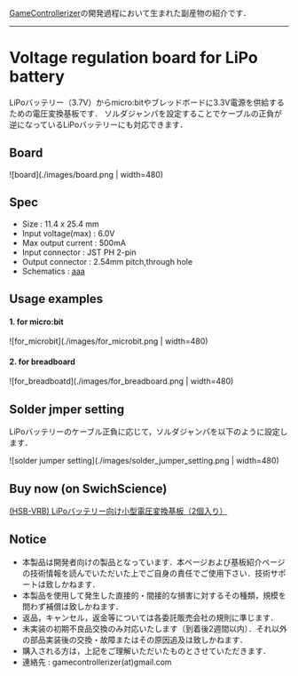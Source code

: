 [GameControllerizer](https://github.com/GameControllerizer)の開発過程において生まれた副産物の紹介です．

---
# Voltage regulation board for LiPo battery

LiPoバッテリー（3.7V）からmicro:bitやブレッドボードに3.3V電源を供給するための電圧変換基板です．
ソルダジャンパを設定することでケーブルの正負が逆になっているLiPoバッテリーにも対応できます．  

## Board

![board](./images/board.png | width=480)

## Spec

- Size : 11.4 x 25.4 mm
- Input voltage(max) : 6.0V
- Max output current : 500mA
- Input connector : JST PH 2-pin
- Output connector : 2.54mm pitch,through hole
- Schematics : [aaa]()

## Usage examples

#### 1. for micro:bit

![for_microbit](./images/for_microbit.png | width=480)

#### 2. for breadboard

![for_breadboatd](./images/for_breadboard.png | width=480)

## Solder jmper setting

LiPoバッテリーのケーブル正負に応じて，ソルダジャンパを以下のように設定します．

![solder jumper setting](./images/solder_jumper_setting.png | width=480)

## Buy now (on SwichScience)

[(HSB-VRB) LiPoバッテリー向け小型電圧変換基板（2個入り）]()

## Notice

- 本製品は開発者向けの製品となっています．本ページおよび基板紹介ページの技術情報を読んでいただいた上でご自身の責任でご使用下さい．技術サポートは致しかねます．
- 本製品を使用して発生した直接的・間接的な損害に対するその種類，規模を問わず補償は致しかねます．
- 返品，キャンセル，返金等については各委託販売会社の規則に準じます．
- 未実装の初期不良品交換のみ対応いたします（到着後2週間以内）．それ以外の部品実装後の交換・故障またはその原因追及は致しかねます．
- 購入される方は，上記をご理解いただいたものとさせていただきます．
- 連絡先 : gamecontrollerizer(at)gmail.com
